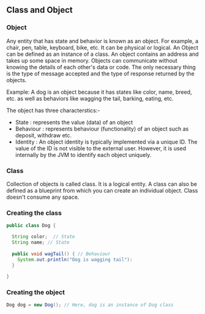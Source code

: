 ## Class and Object  

### Object 
Any entity that has state and behavior is known as an object. For example, a chair, pen, table, keyboard, bike, etc. It can 
be physical or logical. An Object can be defined as an instance of a class. An object contains an address and takes up some 
space in memory. Objects can communicate without knowing the details of each other's data or code. The only necessary thing 
is the type of message accepted and the type of response returned by the objects.

Example: A dog is an object because it has states like color, name, breed, etc. as well as behaviors like wagging the tail, 
barking, eating, etc.

The object has three characterstics:-
* State : represents the value (data) of an object
* Behaviour : represents behaviour (functionality) of an object such as deposit, withdraw etc.
* Identity : An object identity is typically implemented via a unique ID. The value of the ID is not visible to the external user. However, it is used internally by the JVM to identify each object uniquely.

### Class 
Collection of objects is called class. It is a logical entity. A class can also be defined as a blueprint from which you can create an individual object. 
Class doesn't consume any space.


### Creating the class 
```java 
public class Dog {

  String color;  // State 
  String name; // State 
  
  public void wagTail() { // Behaviour
    System.out.println("Dog is wagging tail"):
  } 
  
}
```

### Creating the object 
```java 
Dog dog = new Dog(); // Here, dog is an instance of Dog class
```
